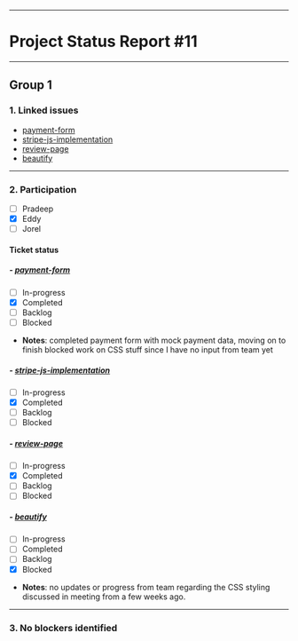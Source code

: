 ***
# Project Status Report #11
***

## Group 1

### 1. Linked issues

- [payment-form](https://github.com/sudo-eddy/ecommerce-group-fall-21/issues/19)
- [stripe-js-implementation](https://github.com/sudo-eddy/ecommerce-group-fall-21/issues/20)
- [review-page](https://github.com/sudo-eddy/ecommerce-group-fall-21/issues/21)
- [beautify](https://github.com/sudo-eddy/ecommerce-group-fall-21/issues/15)


***

### 2. Participation

- [ ] Pradeep
- [x] Eddy
- [ ] Jorel

#### Ticket status

##### - [payment-form](https://github.com/sudo-eddy/ecommerce-group-fall-21/issues/19)

- [ ] In-progress
- [x] Completed
- [ ] Backlog
- [ ] Blocked
- **Notes**: completed payment form with mock payment data, moving on to finish blocked work on CSS stuff since I have no input from team yet

##### - [stripe-js-implementation](https://github.com/sudo-eddy/ecommerce-group-fall-21/issues/20)
- [ ] In-progress
- [x] Completed
- [ ] Backlog
- [ ] Blocked

##### - [review-page](https://github.com/sudo-eddy/ecommerce-group-fall-21/issues/21)
- [ ] In-progress
- [x] Completed
- [ ] Backlog
- [ ] Blocked

##### - [beautify](https://github.com/sudo-eddy/ecommerce-group-fall-21/issues/15)
- [ ] In-progress
- [ ] Completed
- [ ] Backlog
- [x] Blocked
- **Notes**: no updates or progress from team regarding the CSS styling discussed in meeting from a few weeks ago. 


***

### 3. No blockers identified